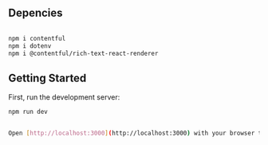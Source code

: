 ## Depencies
```bash

npm i contentful
npm i dotenv
npm i @contentful/rich-text-react-renderer
 ```

## Getting Started

First, run the development server:

```bash
npm run dev


Open [http://localhost:3000](http://localhost:3000) with your browser to see the result.

